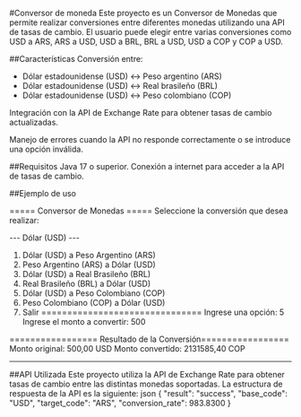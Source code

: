 #Conversor de moneda
Este proyecto es un Conversor de Monedas que permite realizar conversiones entre diferentes monedas utilizando una API de tasas de cambio. El usuario puede elegir entre varias conversiones como USD a ARS, ARS a USD, USD a BRL, BRL a USD, USD a COP y COP a USD.

##Características
Conversión entre:
- Dólar estadounidense (USD) ↔ Peso argentino (ARS)
- Dólar estadounidense (USD) ↔ Real brasileño (BRL)
- Dólar estadounidense (USD) ↔ Peso colombiano (COP)

Integración con la API de Exchange Rate para obtener tasas de cambio actualizadas.

Manejo de errores cuando la API no responde correctamente o se introduce una opción inválida.

##Requisitos
Java 17 o superior.
Conexión a internet para acceder a la API de tasas de cambio.

##Ejemplo de uso

===== Conversor de Monedas =====
Seleccione la conversión que desea realizar:

--- Dólar (USD) ---
1. Dólar (USD) a Peso Argentino (ARS)
2. Peso Argentino (ARS) a Dólar (USD)
3. Dólar (USD) a Real Brasileño (BRL)
4. Real Brasileño (BRL) a Dólar (USD)
5. Dólar (USD) a Peso Colombiano (COP)
6. Peso Colombiano (COP) a Dólar (USD) 
7. Salir
===============================
Ingrese una opción: 5
Ingrese el monto a convertir: 500

================= Resultado de la Conversión=================
Monto original: 500,00 USD
Monto convertido: 2131585,40 COP
***********************************************************

##API Utilizada
Este proyecto utiliza la API de Exchange Rate para obtener tasas de cambio entre las distintas monedas soportadas. La estructura de respuesta de la API es la siguiente:
json
{
    "result": "success",
    "base_code": "USD",
    "target_code": "ARS",
    "conversion_rate": 983.8300
}

